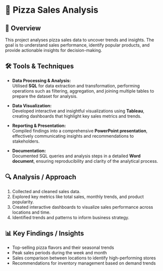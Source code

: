 # 🍕 Pizza Sales Analysis

## 📖 Overview
This project analyses pizza sales data to uncover trends and insights.
The goal is to understand sales performance, identify popular products, and provide actionable insights for decision-making.

## 🛠 Tools & Techniques

- **Data Processing & Analysis:**  
  Utilised **SQL** for data extraction and transformation, performing operations such as filtering, aggregation, and joining multiple tables to prepare the dataset for analysis.

- **Data Visualization:**  
  Developed interactive and insightful visualizations using **Tableau**, creating dashboards that highlight key sales metrics and trends.

- **Reporting & Presentation:**  
  Compiled findings into a comprehensive **PowerPoint presentation**, effectively communicating insights and recommendations to stakeholders.

- **Documentation:**  
  Documented SQL queries and analysis steps in a detailed **Word document**, ensuring reproducibility and clarity of the analytical process.

## 🔍 Analysis / Approach
1. Collected and cleaned sales data.  
2. Explored key metrics like total sales, monthly trends, and product popularity.  
3. Created interactive dashboards to visualize sales performance across locations and time.  
4. Identified trends and patterns to inform business strategy.  

## 📊 Key Findings / Insights
- Top-selling pizza flavors and their seasonal trends
- Peak sales periods during the week and month
- Sales comparison between locations to identify high-performing stores
- Recommendations for inventory management based on demand trends
